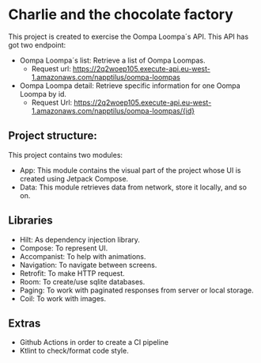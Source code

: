 # Charlie and the chocolate factory 

This project is created to exercise the Oompa Loompa´s API. This API has got two endpoint:

- Oompa Loompa´s list: Retrieve a list of Oompa Loompas.
    - Request url: https://2q2woep105.execute-api.eu-west-1.amazonaws.com/napptilus/oompa-loompas
- Oompa Loompa detail: Retrieve specific information for one Oompa Loompa by id.
    - Request Url: https://2q2woep105.execute-api.eu-west-1.amazonaws.com/napptilus/oompa-loompas/{id}

## Project structure:

This project contains two modules:
- App: This module contains the visual part of the project whose UI is created using Jetpack Compose.
- Data: This module retrieves data from network, store it locally, and so on.

## Libraries
- Hilt: As dependency injection library.
- Compose: To represent UI.
- Accompanist: To help with animations.
- Navigation: To navigate between screens.
- Retrofit: To make HTTP request.
- Room: To create/use sqlite databases.
- Paging: To work with paginated responses from server or local storage.
- Coil: To work with images.

## Extras
- Github Actions in order to create a CI pipeline
- Ktlint to check/format code style.
